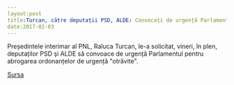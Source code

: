 ```yaml
---
layout:post
title:Turcan, către deputații PSD, ALDE: Convocați de urgență Parlamentul să dezbatem abrogarea Ordonanțelor otrăvite
date:2017-02-03
---
```


Președintele interimar al PNL, Raluca Turcan, le-a solicitat, vineri, în plen, deputaților PSD și ALDE să convoace de urgență Parlamentul pentru abrogarea ordonanțelor de urgență "otrăvite".


[Sursa](http://www.agerpres.ro/politica/2017/02/03/turcan-catre-deputatii-psd-alde-convocati-de-urgenta-parlamentul-sa-dezbatem-abrogarea-ordonantelor-otravite-11-35-33)
